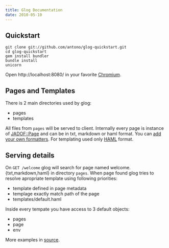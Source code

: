 ```yaml
---
title: Glog Documentation
date: 2010-05-10
---
```



## Quickstart


    git clone git://github.com/antono/glog-quickstart.git
    cd glog-quickstart
    gem install bundler
    bundle install
    unicorn

Open http://localhost:8080/ in your favorite [Chromium](http://www.chromium.org/).

## Pages and Templates

There is 2 main directories used by glog:

- pages
- templates

All files from `pages` will be served to client.
Internally every page is instance of [JADOF::Page](http://github.com/remi/jadof)
and can be in txt, markdown or haml format. You can [add your own formatters](http://github.com/remi/jadof).
For templating used only [HAML](http://haml-lang.com/) format.

## Serving details

On `GET /welcome` glog will search for page named welcome.{txt,markdown,haml} in directory `pages`.
When page found glog tries to resolve apropriate template using following priorities:

* template defined in page metadata
* templage exactly match path of the page
* templates/default.haml

Inside every tempate you have access to 3 default objects:

* pages
* page
* env

More examples in [source](http://github.com/antono/glog-quickstart).
